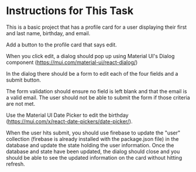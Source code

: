 # Instructions for This Task

This is a basic project that has a profile card for a user displaying their first and last name, birthday, and email. 

Add a button to the profile card that says edit. 

When you click edit, a dialog should pop up using Material UI's Dialog component (https://mui.com/material-ui/react-dialog/)

In the dialog there should be a form to edit each of the four fields and a submit button. 

The form validation should ensure no field is left blank and that the email is a valid email. The user should not be able to submit the form if those criteria are not met.

Use the Material UI Date Picker to edit the birthday (https://mui.com/x/react-date-pickers/date-picker/). 

When the user hits submit, you should use firebase to update the "user" collection (firebase is already installed with the package.json file) in the database and update the state holding the user information. Once the database and state have been updated, the dialog should close and you should be able to see the updated information on the card without hitting refresh.
